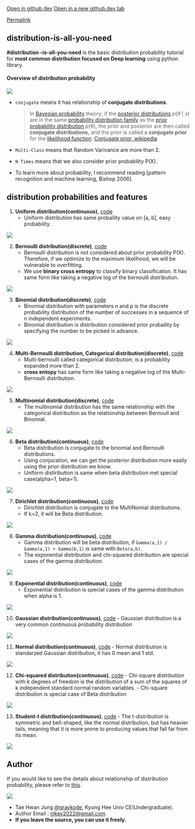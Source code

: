 [Open in github.dev](https://github.dev/) [Open in a new github.dev tab](https://github.dev/)

[Permalink](https://github.com/graykode/distribution-is-all-you-need/blob/105fef4b156af2d97f48d42edc234c235fcb998f/README.md)

## **distribution-is-all-you-need**

**#distribution -is-all-you-need** is the basic distribution probability tutorial for **most common distribution focused on Deep learning** using python library.

#### Overview of distribution probability

[![](https://github.com/graykode/distribution-is-all-you-need/raw/master/overview.png)](https://github.com/graykode/distribution-is-all-you-need/blob/master/overview.png)

-   `conjugate` means it has relationship of **conjugate distributions**.
    
    > In [Bayesian probability](https://en.wikipedia.org/wiki/Bayesian_probability) theory, if the [posterior distributions](https://en.wikipedia.org/wiki/Posterior_probability) _p_(_θ_ | _x_) are in the same [probability distribution family](https://en.wikipedia.org/wiki/List_of_probability_distributions) as the [prior probability distribution](https://en.wikipedia.org/wiki/Prior_probability_distribution) _p_(θ), the prior and posterior are then called **conjugate distributions,** and the prior is called a **conjugate prior** for the [likelihood function](https://en.wikipedia.org/wiki/Likelihood_function). [Conjugate prior, wikipedia](https://en.wikipedia.org/wiki/Conjugate_prior)
    
-   `Multi-Class` means that Random Varivance are more than 2.
    
-   `N Times` means that we also consider prior probability P(X).
    
-   To learn more about probability, I recommend reading \[pattern recognition and machine learning, Bishop 2006\].
    

## distribution probabilities and features

1.  **Uniform distribution(continuous)**, [code](https://github.com/graykode/distribution-is-all-you-need/blob/master/uniform.py)
    -   Uniform distribution has same probaility value on \[a, b\], easy probability.

[![](https://github.com/graykode/distribution-is-all-you-need/raw/master/graph/uniform.png)](https://github.com/graykode/distribution-is-all-you-need/blob/master/graph/uniform.png)

2.  **Bernoulli distribution(discrete)**, [code](https://github.com/graykode/distribution-is-all-you-need/blob/master/bernoulli.py)
    -   Bernoulli distribution is not considered about prior probability P(X). Therefore, if we optimize to the maximum likelihood, we will be vulnerable to overfitting.
    -   We use **binary cross entropy** to classify binary classification. It has same form like taking a negative log of the bernoulli distribution.

[![](https://github.com/graykode/distribution-is-all-you-need/raw/master/graph/bernoulli.png)](https://github.com/graykode/distribution-is-all-you-need/blob/master/graph/bernoulli.png)

3.  **Binomial distribution(discrete)**, [code](https://github.com/graykode/distribution-is-all-you-need/blob/master/binomial.py)
    -   Binomial distribution with parameters n and p is the discrete probability distribution of the number of successes in a sequence of n independent experiments.
    -   Binomial distribution is distribution considered prior probaility by specifying the number to be picked in advance.

[![](https://github.com/graykode/distribution-is-all-you-need/raw/master/graph/binomial.png)](https://github.com/graykode/distribution-is-all-you-need/blob/master/graph/binomial.png)

4.  **Multi-Bernoulli distribution, Categorical distribution(discrete)**, [code](https://github.com/graykode/distribution-is-all-you-need/blob/master/categorical.py)
    -   Multi-bernoulli called categorical distribution, is a probability expanded more than 2.
    -   **cross entopy** has same form like taking a negative log of the Multi-Bernoulli distribution.

[![](https://github.com/graykode/distribution-is-all-you-need/raw/master/graph/categorical.png)](https://github.com/graykode/distribution-is-all-you-need/blob/master/graph/categorical.png)

5.  **Multinomial distribution(discrete)**, [code](https://github.com/graykode/distribution-is-all-you-need/blob/master/multinomial.py)
    -   The multinomial distribution has the same relationship with the categorical distribution as the relationship between Bernoull and Binomial.

[![](https://github.com/graykode/distribution-is-all-you-need/raw/master/graph/multinomial.png)](https://github.com/graykode/distribution-is-all-you-need/blob/master/graph/multinomial.png)

6.  **Beta distribution(continuous)**, [code](https://github.com/graykode/distribution-is-all-you-need/blob/master/beta.py)
    -   Beta distribution is conjugate to the binomial and Bernoulli distributions.
    -   Using conjucation, we can get the posterior distribution more easily using the prior distribution we know.
    -   Uniform distiribution is same when beta distribution met special case(alpha=1, beta=1).

[![](https://github.com/graykode/distribution-is-all-you-need/raw/master/graph/beta.png)](https://github.com/graykode/distribution-is-all-you-need/blob/master/graph/beta.png)

7.  **Dirichlet distribution(continuous)**, [code](https://github.com/graykode/distribution-is-all-you-need/blob/master/dirichlet.py)
    -   Dirichlet distribution is conjugate to the MultiNomial distributions.
    -   If k=2, it will be Beta distribution.

[![](https://github.com/graykode/distribution-is-all-you-need/raw/master/graph/dirichlet.png)](https://github.com/graykode/distribution-is-all-you-need/blob/master/graph/dirichlet.png)

8.  **Gamma distribution(continuous)**, [code](https://github.com/graykode/distribution-is-all-you-need/blob/master/gamma.py)
    -   Gamma distribution will be beta distribution, if `Gamma(a,1) / Gamma(a,1) + Gamma(b,1)` is same with `Beta(a,b)`.
    -   The exponential distribution and chi-squared distribution are special cases of the gamma distribution.

[![](https://github.com/graykode/distribution-is-all-you-need/raw/master/graph/gamma.png)](https://github.com/graykode/distribution-is-all-you-need/blob/master/graph/gamma.png)

9.  **Exponential distribution(continuous)**, [code](https://github.com/graykode/distribution-is-all-you-need/blob/master/exponential.py)
    -   Exponential distribution is special cases of the gamma distribution when alpha is 1.

[![](https://github.com/graykode/distribution-is-all-you-need/raw/master/graph/exponential.png)](https://github.com/graykode/distribution-is-all-you-need/blob/master/graph/exponential.png)

10.  **Gaussian distribution(continuous)**, [code](https://github.com/graykode/distribution-is-all-you-need/blob/master/gaussian.py)
    -   Gaussian distribution is a very common continuous probability distribution

[![](https://github.com/graykode/distribution-is-all-you-need/raw/master/graph/gaussian.png)](https://github.com/graykode/distribution-is-all-you-need/blob/master/graph/gaussian.png)

11.  **Normal distribution(continuous)**, [code](https://github.com/graykode/distribution-is-all-you-need/blob/master/normal.py)
    -   Normal distribution is standarzed Gaussian distribution, it has 0 mean and 1 std.

[![](https://github.com/graykode/distribution-is-all-you-need/raw/master/graph/normal.png)](https://github.com/graykode/distribution-is-all-you-need/blob/master/graph/normal.png)

12.  **Chi-squared distribution(continuous)**, [code](https://github.com/graykode/distribution-is-all-you-need/blob/master/chi-squared.py)
    -   Chi-square distribution with k degrees of freedom is the distribution of a sum of the squares of k independent standard normal random variables.
    -   Chi-square distribution is special case of Beta distribution

[![](https://github.com/graykode/distribution-is-all-you-need/raw/master/graph/chi-squared.png)](https://github.com/graykode/distribution-is-all-you-need/blob/master/graph/chi-squared.png)

13.  **Student-t distribution(continuous)**, [code](https://github.com/graykode/distribution-is-all-you-need/blob/master/student-t.py)
    -   The t-distribution is symmetric and bell-shaped, like the normal distribution, but has heavier tails, meaning that it is more prone to producing values that fall far from its mean.

[![](https://github.com/graykode/distribution-is-all-you-need/raw/master/graph/student_t.png)](https://github.com/graykode/distribution-is-all-you-need/blob/master/graph/student_t.png)

## Author

If you would like to see the details about relationship of distribution probability, please refer to [this](https://en.wikipedia.org/wiki/Relationships_among_probability_distributions).

[![](https://camo.githubusercontent.com/bf3b3bb04aec83bdeb2d72a41b16d937046ede4b56671c77080906dbbfffe82b/68747470733a2f2f75706c6f61642e77696b696d656469612e6f72672f77696b6970656469612f636f6d6d6f6e732f7468756d622f362f36392f52656c6174696f6e73686970735f616d6f6e675f736f6d655f6f665f756e69766172696174655f70726f626162696c6974795f646973747269627574696f6e732e6a70672f3238383070782d52656c6174696f6e73686970735f616d6f6e675f736f6d655f6f665f756e69766172696174655f70726f626162696c6974795f646973747269627574696f6e732e6a7067)](https://camo.githubusercontent.com/bf3b3bb04aec83bdeb2d72a41b16d937046ede4b56671c77080906dbbfffe82b/68747470733a2f2f75706c6f61642e77696b696d656469612e6f72672f77696b6970656469612f636f6d6d6f6e732f7468756d622f362f36392f52656c6174696f6e73686970735f616d6f6e675f736f6d655f6f665f756e69766172696174655f70726f626162696c6974795f646973747269627574696f6e732e6a70672f3238383070782d52656c6174696f6e73686970735f616d6f6e675f736f6d655f6f665f756e69766172696174655f70726f626162696c6974795f646973747269627574696f6e732e6a7067)

-   Tae Hwan Jung [@graykode](https://github.com/graykode), Kyung Hee Univ CE(Undergraduate).
-   Author Email : [nlkey2022@gmail.com](mailto:nlkey2022@gmail.com)
-   **If you leave the source, you can use it freely.**